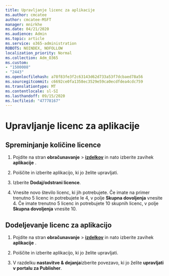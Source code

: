 ```yaml
---
title: Upravljanje licenc za aplikacije
ms.author: cmcatee
author: cmcatee-MSFT
manager: mnirkhe
ms.date: 04/21/2020
ms.audience: Admin
ms.topic: article
ms.service: o365-administration
ROBOTS: NOINDEX, NOFOLLOW
localization_priority: Normal
ms.collection: Adm_O365
ms.custom:
- "1500008"
- "2443"
ms.openlocfilehash: a78f83fe3f2c63143d62d733a53f7dcbaed78a56
ms.sourcegitcommit: c6692ce0fa1358ec3529e59ca0ecdfdea4cdc759
ms.translationtype: MT
ms.contentlocale: sl-SI
ms.lasthandoff: 09/15/2020
ms.locfileid: "47778167"
---
```

# <a name="manage-app-licenses"></a>Upravljanje licenc za aplikacije

## <a name="to-change-license-quantity"></a>Spreminjanje količine licence

1. Pojdite na stran **obračunavanje**  >  **[izdelkov](https://go.microsoft.com/fwlink/p/?linkid=842054)** in nato izberite zavihek **aplikacije** .

2. Poiščite in izberite aplikacijo, ki jo želite upravljati.  

3. Izberite **Dodaj/odstrani licence**.

4. Vnesite novo število licenc, ki jih potrebujete. Če imate na primer trenutno 5 licenc in potrebujete le 4, v polje **Skupna dovoljenja** vnesite 4. Če imate trenutno 5 licenc in potrebujete 10 skupnih licenc, v polje **Skupna dovoljenja** vnesite 10.

## <a name="to-assign-app-licenses"></a>Dodeljevanje licenc za aplikacijo

1. Pojdite na stran **obračunavanje**  >  **[izdelkov](https://go.microsoft.com/fwlink/p/?linkid=842054)** in nato izberite zavihek **aplikacije** .

2. Poiščite in izberite aplikacijo, ki jo želite upravljati.  

3. V razdelku **nastavitve & dejanja**izberite povezavo, ki jo želite **upravljati v portalu za Publisher**.